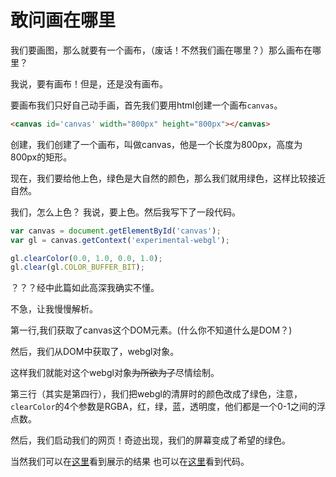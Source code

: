 # 敢问画在哪里
我们要画图，那么就要有一个画布，（废话！不然我们画在哪里？）那么画布在哪里？

我说，要有画布！但是，还是没有画布。

要画布我们只好自己动手画，首先我们要用html创建一个画布`canvas`。

```html
<canvas id='canvas' width="800px" height="800px"></canvas>
```

创建，我们创建了一个画布，叫做canvas，他是一个长度为800px，高度为800px的矩形。

现在，我们要给他上色，绿色是大自然的颜色，那么我们就用绿色，这样比较接近自然。

我们，怎么上色？
我说，要上色。然后我写下了一段代码。

```javascript
var canvas = document.getElementById('canvas');
var gl = canvas.getContext('experimental-webgl');

gl.clearColor(0.0, 1.0, 0.0, 1.0);
gl.clear(gl.COLOR_BUFFER_BIT);
```

？？？经中此篇如此高深我确实不懂。

不急，让我慢慢解析。


第一行,我们获取了canvas这个DOM元素。(什么你不知道什么是DOM？)

然后，我们从DOM中获取了，webgl对象。

这样我们就能对这个webgl对象~~为所欲为了~~尽情绘制。

第三行（其实是第四行），我们把webgl的清屏时的颜色改成了绿色，注意，`clearColor`的4个参数是RGBA，红，绿，蓝，透明度，他们都是一个0-1之间的浮点数。

然后，我们启动我们的网页！奇迹出现，我们的屏幕变成了希望的绿色。

当然我们可以在[这里](.)看到展示的结果
也可以在[这里](./00.js)看到代码。
